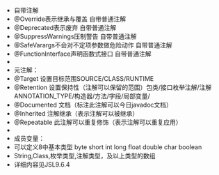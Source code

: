 * 自带注解
* @Override表示继承与覆盖 自带普通注解
* @Deprecated表示废弃 自带普通注解
* @SuppressWarnings压制警告 自带普通注解
* @SafeVarargs不会对不定项参数做危险动作 自带普通注解
* @FunctionInterface声明函数式接口 自带普通注解
*
* 元注解：
* @Target 设置目标范围SOURCE/CLASS/RUNTIME
* @Retention 设置保持性（注解可以保留的范围）包类/接口枚举注解/注解ANNOTATION_TYPE/构造器/方法/字段/局部变量/
* @Documented 文档（标注此注解可以今日javadoc文档）
* @Inherited 注解继承（表示注解可以被继承）
* @Repeatable 此注解可以重复修饰（表示注解可以重复应用）
*
* 成员变量：
* 可以定义8中基本类型 byte short int long float double char boolean
* String,Class,枚举类型,注解类型，及以上类型的数组
* 详细内容见JSL9.6.4

